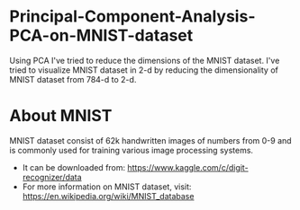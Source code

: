 # Principal-Component-Analysis-PCA-on-MNIST-dataset
Using PCA I've tried to reduce the dimensions of the MNIST dataset. I've tried to visualize MNIST dataset in 2-d by reducing the dimensionality of MNIST dataset from 784-d to 2-d.
# About MNIST
MNIST dataset consist of 62k handwritten images of numbers from 0-9 and is commonly used for training various image processing systems.
- It can be downloaded from: https://www.kaggle.com/c/digit-recognizer/data
- For more information on MNIST dataset, visit: https://en.wikipedia.org/wiki/MNIST_database

